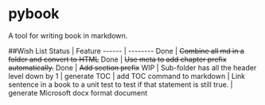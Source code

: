 pybook
======

A tool for writing book in markdown.

##Wish List
Status | Feature
------ | --------
Done | ~~Combine all md in a folder and convert to HTML~~
Done | ~~Use meta to add chapter prefix automatically.~~
Done | ~~Add section prefix~~
WIP | Sub-folder has all the header level down by 1
    | generate TOC
    | add TOC command to markdown
    | Link sentence in a book to a unit test to test if that statement is still true.
    | generate Microsoft docx format document